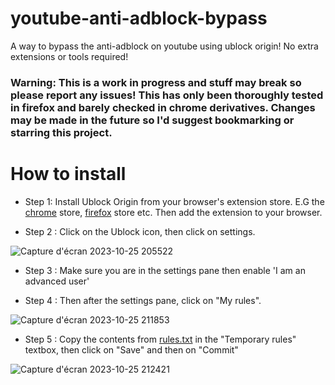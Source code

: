
# youtube-anti-adblock-bypass
A way to bypass the anti-adblock on youtube using ublock origin! No extra extensions or tools required!

### Warning: This is a work in progress and stuff may break so please report any issues! This has only been thoroughly tested in firefox and barely checked in chrome derivatives. Changes may be made in the future so I'd suggest bookmarking or starring this project.

# How to install
- Step 1: Install Ublock Origin from your browser's extension store. E.G the [chrome](https://chrome.google.com/webstore/detail/ublock-origin/cjpalhdlnbpafiamejdnhcphjbkeiagm) store, [firefox](https://addons.mozilla.org/en-GB/firefox/addon/ublock-origin/) store etc. Then add the extension to your browser.

- Step 2 : Click on the Ublock icon, then click on settings.

![Capture d'écran 2023-10-25 205522](https://github.com/GabCoolDude/youtube-anti-adblock-bypass/assets/123309403/aa8c2002-a9cf-4a1f-b3f3-a7b09526c662)

- Step 3 : Make sure you are in the settings pane then enable 'I am an advanced user'

  
- Step 4 : Then after the settings pane, click on "My rules".

![Capture d'écran 2023-10-25 211853](https://github.com/GabCoolDude/youtube-anti-adblock-bypass/assets/123309403/46617adf-d4f8-495b-b5fa-66fb54917d3f)

- Step 5 : Copy the contents from [rules.txt](https://raw.githubusercontent.com/RMED24/youtube-anti-adblock-bypass/main/rules.txt) in the "Temporary rules" textbox, then click on "Save" and then on "Commit"

![Capture d'écran 2023-10-25 212421](https://github.com/GabCoolDude/youtube-anti-adblock-bypass/assets/123309403/ab0e88b7-83d0-43dd-9dd6-2be577774ade)

